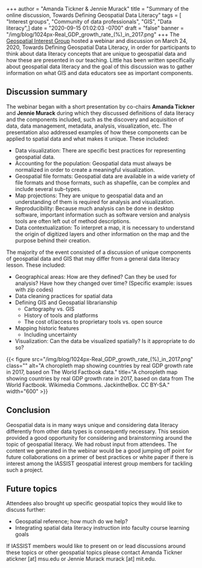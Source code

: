 +++
author = "Amanda Tickner & Jennie Murack"
title = "Summary of the online discussion, Towards Defining Geospatial Data Literacy"
tags = [ "Interest groups", "Community of data professionals", "GIS", "Data literacy",]
date = "2020-09-15 01:02:03 -0700"
draft = "false"
banner = "/img/blog/1024px-Real_GDP_growth_rate_(%)_in_2017.png"
+++
The [Geospatial Interest Group](/community/geospatial-interest-group) hosted a webinar and discussion on March 24, 2020, Towards Defining Geospatial Data Literacy, in order for participants to think about data literacy concepts that are unique to geospatial data and how these are presented in our teaching. Little has been written specifically about geospatial data literacy and the goal of this discussion was to gather information on what GIS and data educators see as important components.

## Discussion summary

The webinar began with a short presentation by co-chairs **Amanda Tickner** and **Jennie Murack** during which they discussed definitions of data literacy and the components included, such as the discovery and acquisition of data, data management, metadata, analysis, visualization, etc. The presentation also addressed examples of how these components can be applied to spatial data and what makes it unique. These included:

- Data visualization: There are specific best practices for representing geospatial data.
- Accounting for the population: Geospatial data must always be normalized in order to create a meaningful visualization.
- Geospatial file formats: Geospatial data are available in a wide variety of file formats and those formats, such as shapefile, can be complex and include several sub-types.
- Map projections: They are unique to geospatial data and an understanding of them is required for analysis and visualization.
- Reproducibility: Because much analysis can be done in desktop software, important information such as software version and analysis tools are often left out of method descriptions.
- Data contextualization: To interpret a map, it is necessary to understand the origin of digitized layers and other information on the map and the purpose behind their creation.

The majority of the event consisted of a discussion of unique components of geospatial data and GIS that may differ from a general data literacy lesson. These included:
- Geographical areas: How are they defined? Can they be used for analysis? Have how they changed over time? (Specific example: issues with zip codes)
- Data cleaning practices for spatial data
- Defining GIS and Geospatial librarianship
	- Cartography vs. GIS
	- History of tools and platforms
	- The cost of/access to proprietary tools vs. open source
- Mapping historic features
	- Including uncertainty
- Visualization: Can the data be visualized spatially? Is it appropriate to do so?

{{< figure src="/img/blog/1024px-Real_GDP_growth_rate_(%)_in_2017.png" class="" alt="A choropleth map showing countries by real GDP growth rate in 2017, based on The World Factbook data." title="A choropleth map showing countries by real GDP growth rate in 2017, based on data from The World Factbook. Wikimedia Commons. JackintheBox. CC BY-SA." width="600" >}}

## Conclusion

Geospatial data is in many ways unique and considering data literacy differently from other data types is consequently necessary. This session provided a good opportunity for considering and brainstorming around the topic of geospatial literacy. We had robust input from attendees. The content we generated in the webinar would be a good jumping off point for future collaborations on a primer of best practices or white paper if there is interest among the IASSIST geospatial interest group members for tackling such a project.

## Future topics

Attendees also brought up specific geospatial topics they would like to discuss further:

- Geospatial reference; how much do we help?
- Integrating spatial data literacy instruction into faculty course learning goals

If IASSIST members would like to present on or lead discussions around these topics or other geospatial topics please contact Amanda Tickner atickner [at] msu.edu or Jennie Murack murack [at] mit.edu. 

